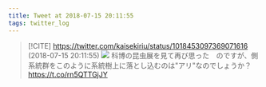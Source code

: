 ```yaml
---
title: Tweet at 2018-07-15 20:11:55
tags: twitter_log
---
```


> [!CITE] https://twitter.com/kaisekiriu/status/1018453097369071616 (2018-07-15 20:11:55)
> ![](https://twitter.com/kaisekiriu/status/1018453097369071616)
> 科博の昆虫展を見て再び思った　のですが、側系統群をこのように系統樹上に落とし込むのは"アリ"なのでしょうか？ https://t.co/rn5QTTGjJY

